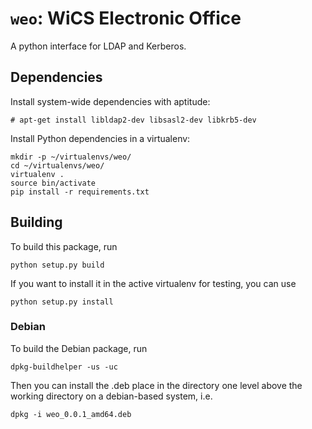# `weo`: WiCS Electronic Office

A python interface for LDAP and Kerberos.

## Dependencies ##

Install system-wide dependencies with aptitude:

```
# apt-get install libldap2-dev libsasl2-dev libkrb5-dev
```

Install Python dependencies in a virtualenv:

```
mkdir -p ~/virtualenvs/weo/
cd ~/virtualenvs/weo/
virtualenv .
source bin/activate
pip install -r requirements.txt
```

## Building ##

To build this package, run

```
python setup.py build
```

If you want to install it in the active virtualenv for testing, you can use

```
python setup.py install
```

### Debian ###

To build the Debian package, run

```
dpkg-buildhelper -us -uc
```

Then you can install the .deb place in the directory one level above the
working directory on a debian-based system, i.e.

```
dpkg -i weo_0.0.1_amd64.deb
```
